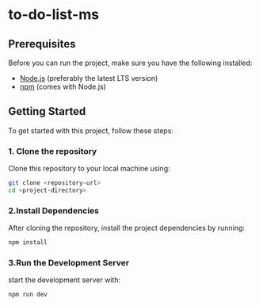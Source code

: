 # to-do-list-ms

## Prerequisites

Before you can run the project, make sure you have the following installed:

- [Node.js](https://nodejs.org/en/) (preferably the latest LTS version)
- [npm](https://www.npmjs.com/) (comes with Node.js)

## Getting Started

To get started with this project, follow these steps:

### 1. Clone the repository

Clone this repository to your local machine using:

```bash
git clone <repository-url>
cd <project-directory>
```

### 2.Install Dependencies

After cloning the repository, install the project dependencies by running:

```bash
npm install
```

### 3.Run the Development Server

start the development server with:

```bash
npm run dev
```